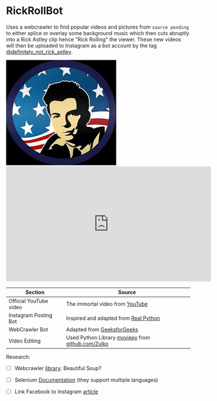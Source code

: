 # RickRollBot
 
Uses a webcrawler to find popular videos and pictures from `source pending` to either splice or overlay some background music which then cuts abruptly into a Rick Astley clip hence "Rick Rolling" the viewer. These new videos will then be uploaded to Instagram as a bot account by the tag [@definitely_not_rick_astley](https://www.instagram.com/definitely_not_rick_astley/).

<!-- ![image](./img/rick_for_pres_icon.jpg#thumbnail) -->

<img src="./img/rick_for_pres_icon.jpg" alt="Profile Picture" title="Profile Picture">

<iframe alt="Rick Astley" width="560" height="315" src="https://www.youtube.com/embed/dQw4w9WgXcQ" title="YouTube video player" frameborder="0" allow="accelerometer; autoplay; clipboard-write; encrypted-media; gyroscope; picture-in-picture" allowfullscreen></iframe>

| Section | Source |
--- | ---
Official YouTube video | The immortal video from [YouTube](https://youtu.be/dQw4w9WgXcQ)
Instagram Posting Bot | Inspired and adapted from [Real Python](https://realpython.com/instagram-bot-python-instapy/)
WebCrawler Bot | Adapted from [GeeksforGeeks](https://www.geeksforgeeks.org/what-is-a-webcrawler-and-where-is-it-used/)
Video Editing | Used Python Library [moviepy](https://github.com/Zulko/moviepy) from [github.com/Zulko](https://github.com/Zulko)

Research:
- [ ] Webcrawler [library](https://pypi.org/project/beautifulsoup4/): Beautiful Soup?
- [ ] Selenium [Documentation](https://selenium-python.readthedocs.io/api.html) (they support multiple languages)
- [ ] Link Facebook to Instagram [article](https://windowsreport.com/share-facebook-post-instagram/)

